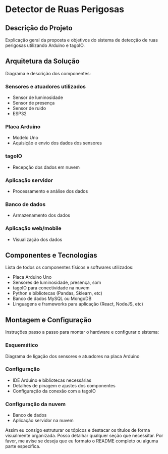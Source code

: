 
# Detector de Ruas Perigosas

## Descrição do Projeto

Explicação geral da proposta e objetivos do sistema de detecção de ruas perigosas utilizando Arduino e tagoIO.

## Arquitetura da Solução

Diagrama e descrição dos componentes:

### Sensores e atuadores utilizados

- Sensor de luminosidade 
- Sensor de presença
- Sensor de ruido
- ESP32

### Placa Arduino

- Modelo Uno
- Aquisição e envio dos dados dos sensores

### tagoIO 

- Recepção dos dados em nuvem

### Aplicação servidor 

- Processamento e análise dos dados 

### Banco de dados

- Armazenamento dos dados

### Aplicação web/mobile

- Visualização dos dados

## Componentes e Tecnologias

Lista de todos os componentes físicos e softwares utilizados:

- Placa Arduino Uno
- Sensores de luminosidade, presença, som
- tagoIO para conectividade na nuvem
- Python e bibliotecas (Pandas, Sklearn, etc)
- Banco de dados MySQL ou MongoDB
- Linguagens e frameworks para aplicação (React, NodeJS, etc)

## Montagem e Configuração

Instruções passo a passo para montar o hardware e configurar o sistema:

### Esquemático

Diagrama de ligação dos sensores e atuadores na placa Arduino

### Configuração 

- IDE Arduino e bibliotecas necessárias
- Detalhes de pinagem e ajustes dos componentes
- Configuração da conexão com a tagoIO

### Configuração da nuvem

- Banco de dados 
- Aplicação servidor na nuvem

Assim eu consigo estruturar os tópicos e destacar os títulos de forma visualmente organizada. Posso detalhar qualquer seção que necessitar. Por favor, me avise se deseja que eu formato o README completo ou alguma parte específica.
